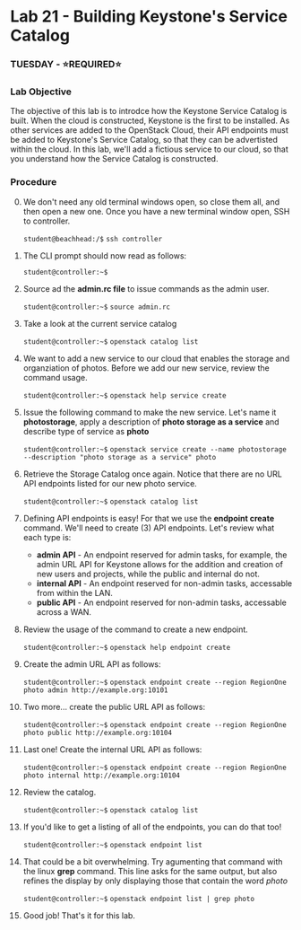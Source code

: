 # Lab 21 - Building Keystone's Service Catalog

### TUESDAY - &#x2B50;REQUIRED&#x2B50;

### Lab Objective

The objective of this lab is to introdce how the Keystone Service Catalog is built. When the cloud is constructed, Keystone is the first to be installed. As other services are added to the OpenStack Cloud, their API endpoints must be added to Keystone's Service Catalog, so that they can be advertisted within the cloud. In this lab, we'll add a fictious service to our cloud, so that you understand how the Service Catalog is constructed.

### Procedure

0. We don't need any old terminal windows open, so close them all, and then open a new one. Once you have a new terminal window open, SSH to controller. 

    `student@beachhead:/$` `ssh controller`

0. The CLI prompt should now read as follows:

    `student@controller:~$`

0. Source ad the **admin.rc file** to issue commands as the admin user.

    `student@controller:~$` `source admin.rc`
    
0. Take a look at the current service catalog

    `student@controller:~$` `openstack catalog list`

0. We want to add a new service to our cloud that enables the storage and organziation of photos. Before we add our new service, review the command usage.

    `student@controller:~$` `openstack help service create`

0. Issue the following command to make the new service. Let's name it **photostorage**, apply a description of **photo storage as a service** and describe type of service as **photo**

    `student@controller:~$` `openstack service create --name photostorage --description "photo storage as a service" photo`
    
0. Retrieve the Storage Catalog once again. Notice that there are no URL API endpoints listed for our new photo service.

    `student@controller:~$` `openstack catalog list`
    
0. Defining API endpoints is easy! For that we use the **endpoint create** command. We'll need to create (3) API endpoints. Let's review what each type is:

    - **admin API** - An endpoint reserved for admin tasks, for example, the admin URL API for Keystone allows for the addition and creation of new users and projects, while the public and internal do not.
    - **internal API** - An endpoint reserved for non-admin tasks, accessable from within the LAN.
    - **public API** - An endpoint reserved for non-admin tasks, accessable across a WAN.
    
0. Review the usage of the command to create a new endpoint.

    `student@controller:~$` `openstack help endpoint create`

0. Create the admin URL API as follows:

    `student@controller:~$` `openstack endpoint create --region RegionOne photo admin http://example.org:10101`
    
0. Two more... create the public URL API as follows:

    `student@controller:~$` `openstack endpoint create --region RegionOne photo public http://example.org:10104`
    
0. Last one! Create the internal URL API as follows:

    `student@controller:~$` `openstack endpoint create --region RegionOne photo internal http://example.org:10104`
    
0. Review the catalog.

    `student@controller:~$` `openstack catalog list`

0. If you'd like to get a listing of all of the endpoints, you can do that too!

    `student@controller:~$` `openstack endpoint list`

0. That could be a bit overwhelming. Try agumenting that command with the linux **grep** command. This line asks for the same output, but also refines the display by only displaying those that contain the word *photo*

    `student@controller:~$` `openstack endpoint list | grep photo`

0. Good job! That's it for this lab.
